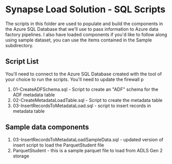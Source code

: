 # Synapse Load Solution - SQL Scripts 
The scripts in this folder are used to populate and build the components in the Azure SQL Database that we'll use to pass information to Azure data factory pipelines.  I also have loaded components if you'd like to follow along using sample dataset, you can use the items contained in the Sample subdirectory.  
	

## Script List 
You'll need to connect to the Azure SQL Database created with the tool of your choice to run the scripts.  You'll need to update the firewall p
1. 01-CreateADFSchema.sql - Script to create an "ADF" schema for the ADF metadata table 
2. 02-CreateMetadataLoadTable.sql - Script to create the metadata table 
3. 03-InsertRecordsToMetadataLoad.sql - script to insert records in metadata table 

## Sample data components 
1. 03-InsertRecordsToMetadataLoadSampleData.sql - updated version of insert script to load the ParquetStudent file 
2. ParquetStudent - this is a sample parquet file to load from ADLS Gen 2 storage 
